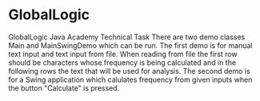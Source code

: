 # GlobalLogic
GlobalLogic Java Academy Technical Task
There are two demo classes Main and MainSwingDemo which can be run.
The first demo is for manual text input and text input from file.
When reading from file the first row should be characters whose frequency is being calculated and in the following rows the text that will be used for analysis.
The second demo is for a Swing application which calulates frequency from given inputs when the button "Calculate" is pressed.
